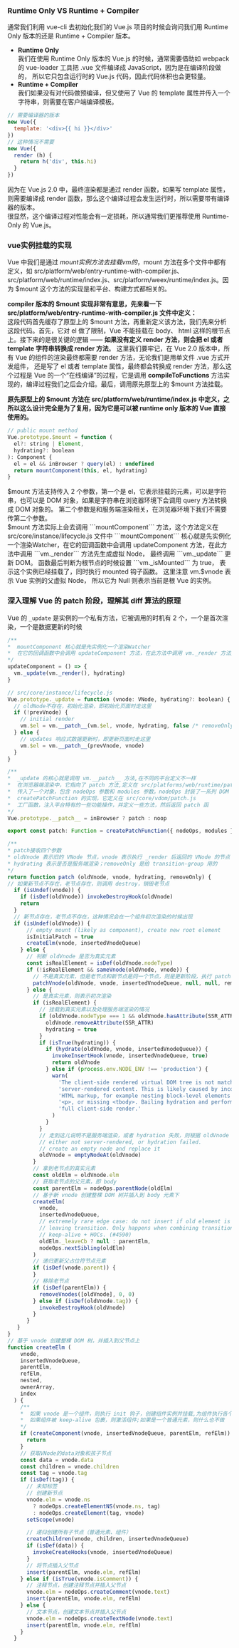 ### Runtime Only VS Runtime + Compiler  
通常我们利用 vue-cli 去初始化我们的 Vue.js 项目的时候会询问我们用 Runtime Only 版本的还是 Runtime + Compiler 版本。  
+ __Runtime Only__  
我们在使用 Runtime Only 版本的 Vue.js 的时候，通常需要借助如 webpack 的 vue-loader 工具把 .vue 文件编译成 JavaScript，因为是在编译阶段做的，
所以它只包含运行时的 Vue.js 代码，因此代码体积也会更轻量。  
+ __Runtime + Compiler__  
我们如果没有对代码做预编译，但又使用了 Vue 的 template 属性并传入一个字符串，则需要在客户端编译模板。  
```javascript
// 需要编译器的版本
new Vue({
  template: '<div>{{ hi }}</div>'
})
// 这种情况不需要
new Vue({
  render (h) {
    return h('div', this.hi)
  }
})
```
因为在 Vue.js 2.0 中，最终渲染都是通过 render 函数，如果写 template 属性，则需要编译成 render 函数，那么这个编译过程会发生运行时，所以需要带有编译器的版本。  
很显然，这个编译过程对性能会有一定损耗，所以通常我们更推荐使用 Runtime-Only 的 Vue.js。

### vue实例挂载的实现
Vue 中我们是通过 $mount 实例方法去挂载 vm 的，$mount 方法在多个文件中都有定义，如 src/platform/web/entry-runtime-with-compiler.js、
src/platform/web/runtime/index.js、src/platform/weex/runtime/index.js。因为 $mount 这个方法的实现是和平台、构建方式都相关的。  

__compiler 版本的 $mount 实现非常有意思，先来看一下 src/platform/web/entry-runtime-with-compiler.js 文件中定义：__  
这段代码首先缓存了原型上的 $mount 方法，再重新定义该方法，我们先来分析这段代码。首先，它对 el 做了限制，Vue 不能挂载在 body、
html 这样的根节点上。接下来的是很关键的逻辑 —— __如果没有定义 render 方法，则会把 el 或者 template 字符串转换成 render 方法__。
这里我们要牢记，在 Vue 2.0 版本中，所有 Vue 的组件的渲染最终都需要 render 方法，无论我们是用单文件 .vue 方式开发组件，
还是写了 el 或者 template 属性，最终都会转换成 render 方法，那么这个过程是 Vue 的一个“在线编译”的过程，它是调用
__compileToFunctions__ 方法实现的，编译过程我们之后会介绍。最后，调用原先原型上的 $mount 方法挂载。  

__原先原型上的 $mount 方法在 src/platform/web/runtime/index.js 中定义，之所以这么设计完全是为了复用，因为它是可以被 runtime only 版本的 Vue 直接使用的。__
```javascript
// public mount method
Vue.prototype.$mount = function (
  el?: string | Element,
  hydrating?: boolean
): Component {
  el = el && inBrowser ? query(el) : undefined
  return mountComponent(this, el, hydrating)
}
```
$mount 方法支持传入 2 个参数，第一个是 el，它表示挂载的元素，可以是字符串，也可以是 DOM 对象，如果是字符串在浏览器环境下会调用 query 方法转换成 DOM 对象的。
第二个参数是和服务端渲染相关，在浏览器环境下我们不需要传第二个参数。  
$mount 方法实际上会去调用 ```mountComponent``` 方法，这个方法定义在 src/core/instance/lifecycle.js 文件中  
```mountComponent``` 核心就是先实例化一个渲染Watcher，在它的回调函数中会调用 updateComponent 方法，在此方法中调用 ```vm._render``` 方法先生成虚拟 Node，
最终调用 ```vm._update``` 更新 DOM。  
函数最后判断为根节点的时候设置 ```vm._isMounted``` 为 true， 表示这个实例已经挂载了，同时执行 mounted 钩子函数。 这里注意 vm.$vnode 表示 Vue 实例的父虚拟 Node，
所以它为 Null 则表示当前是根 Vue 的实例。

### 深入理解 Vue 的 patch 阶段，理解其 diff 算法的原理
Vue 的 ```_update``` 是实例的一个私有方法，它被调用的时机有 2 个，一个是首次渲染，一个是数据更新的时候
```javascript
/**
*  mountComponent 核心就是先实例化一个渲染Watcher
*  在它的回调函数中会调用 updateComponent 方法，在此方法中调用 vm._render 方法先生成虚拟 Node，最终调用 vm._update 更新 DOM。
*/
updateComponent = () => {
  vm._update(vm._render(), hydrating)
}

// src/core/instance/lifecycle.js  
Vue.prototype._update = function (vnode: VNode, hydrating?: boolean) {
  // oldNode不存在，初始化渲染，即初始化页面时走这里
  if (!prevVnode) {
    // initial render
    vm.$el = vm.__patch__(vm.$el, vnode, hydrating, false /* removeOnly */)
  } else {
    // updates 响应式数据更新时，即更新页面时走这里
    vm.$el = vm.__patch__(prevVnode, vnode)
  }
}

/**
*  _update 的核心就是调用 vm.__patch__ 方法,在不同的平台定义不一样
*  在浏览器端渲染中，它指向了 patch 方法,定义在 src/platforms/web/runtime/patch.js
*  传入了一个对象，包含 nodeOps 参数和 modules 参数。nodeOps 封装了一系列 DOM 操作的方法，modules 定义了一些模块的钩子函数的实现
*  createPatchFunction 的实现，它定义在 src/core/vdom/patch.js  
*  工厂函数，注入平台特有的一些功能操作，并定义一些方法，然后返回 patch 函
*/
Vue.prototype.__patch__ = inBrowser ? patch : noop

export const patch: Function = createPatchFunction({ nodeOps, modules })

/** 
* patch接收四个参数
* oldVnode 表示旧的 VNode 节点，vnode 表示执行 _render 后返回的 VNode 的节点
* hydrating 表示是否是服务端渲染；removeOnly 是给 transition-group 用的
*/
return function patch (oldVnode, vnode, hydrating, removeOnly) {
// 如果新节点不存在，老节点存在，则调用 destroy，销毁老节点
  if (isUndef(vnode)) {
    if (isDef(oldVnode)) invokeDestroyHook(oldVnode)
    return
  }
  // 新节点存在，老节点不存在，这种情况会在一个组件初次渲染的时候出现
  if (isUndef(oldVnode)) {
      // empty mount (likely as component), create new root element
      isInitialPatch = true
      createElm(vnode, insertedVnodeQueue)
    } else {
      // 判断 oldVnode 是否为真实元素
      const isRealElement = isDef(oldVnode.nodeType)
      if (!isRealElement && sameVnode(oldVnode, vnode)) {
        // 不是真实元素，但是老节点和新节点是同一个节点，则是更新阶段，执行 patch 更新节点
        patchVnode(oldVnode, vnode, insertedVnodeQueue, null, null, removeOnly)
      } else {
        // 是真实元素，则表示初次渲染
        if (isRealElement) {
          // 挂载到真实元素以及处理服务端渲染的情况
          if (oldVnode.nodeType === 1 && oldVnode.hasAttribute(SSR_ATTR)) {
            oldVnode.removeAttribute(SSR_ATTR)
            hydrating = true
          }
          if (isTrue(hydrating)) {
            if (hydrate(oldVnode, vnode, insertedVnodeQueue)) {
              invokeInsertHook(vnode, insertedVnodeQueue, true)
              return oldVnode
            } else if (process.env.NODE_ENV !== 'production') {
              warn(
                'The client-side rendered virtual DOM tree is not matching ' +
                'server-rendered content. This is likely caused by incorrect ' +
                'HTML markup, for example nesting block-level elements inside ' +
                '<p>, or missing <tbody>. Bailing hydration and performing ' +
                'full client-side render.'
              )
            }
          }
          // 走到这儿说明不是服务端渲染，或者 hydration 失败，则根据 oldVnode 创建一个 vnode 节点
          // either not server-rendered, or hydration failed.
          // create an empty node and replace it
          oldVnode = emptyNodeAt(oldVnode)
        }
        // 拿到老节点的真实元素
        const oldElm = oldVnode.elm
        // 获取老节点的父元素，即 body
        const parentElm = nodeOps.parentNode(oldElm)
        // 基于新 vnode 创建整棵 DOM 树并插入到 body 元素下
        createElm(
          vnode,
          insertedVnodeQueue,
          // extremely rare edge case: do not insert if old element is in a
          // leaving transition. Only happens when combining transition +
          // keep-alive + HOCs. (#4590)
          oldElm._leaveCb ? null : parentElm,
          nodeOps.nextSibling(oldElm)
        )
        // 递归更新父占位符节点元素
        if (isDef(vnode.parent)) {
        }
        // 移除老节点
        if (isDef(parentElm)) {
          removeVnodes([oldVnode], 0, 0)
        } else if (isDef(oldVnode.tag)) {
          invokeDestroyHook(oldVnode)
        }
      }
   }
}
// 基于 vnode 创建整棵 DOM 树，并插入到父节点上
function createElm (
    vnode,
    insertedVnodeQueue,
    parentElm,
    refElm,
    nested,
    ownerArray,
    index
  ) {
    /**
    *  如果 vnode 是一个组件，则执行 init 钩子，创建组件实例并挂载,为组件执行各个模块的 create 钩子
    *  如果组件被 keep-alive 包裹，则激活组件;如果是一个普通元素，则什么也不做
    */
    if (createComponent(vnode, insertedVnodeQueue, parentElm, refElm)) {
      return
    }
    // 获取VNode的data对象和孩子节点
    const data = vnode.data
    const children = vnode.children
    const tag = vnode.tag
    if (isDef(tag)) {
      // 未知标签
      // 创建新节点
      vnode.elm = vnode.ns
        ? nodeOps.createElementNS(vnode.ns, tag)
        : nodeOps.createElement(tag, vnode)
      setScope(vnode)

      // 递归创建所有子节点（普通元素、组件）
      createChildren(vnode, children, insertedVnodeQueue)
      if (isDef(data)) {
        invokeCreateHooks(vnode, insertedVnodeQueue)
      }
      // 将节点插入父节点
      insert(parentElm, vnode.elm, refElm)
    } else if (isTrue(vnode.isComment)) {
      // 注释节点，创建注释节点并插入父节点
      vnode.elm = nodeOps.createComment(vnode.text)
      insert(parentElm, vnode.elm, refElm)
    } else {
      // 文本节点，创建文本节点并插入父节点
      vnode.elm = nodeOps.createTextNode(vnode.text)
      insert(parentElm, vnode.elm, refElm)
    }
  }


```

